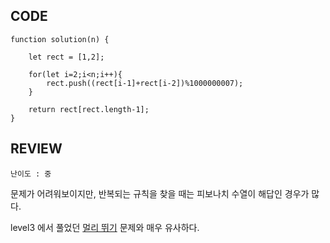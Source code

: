 ## CODE
```
function solution(n) {

    let rect = [1,2];
    
    for(let i=2;i<n;i++){
        rect.push((rect[i-1]+rect[i-2])%1000000007);
    }
    
    return rect[rect.length-1];
}
```

## REVIEW

`난이도 : 중`

문제가 어려워보이지만, 반복되는 규칙을 찾을 때는 피보나치 수열이 해답인 경우가 많다.

level3 에서 풀었던 [멀리 뛰기](https://github.com/Rory0304/CodingTest/blob/master/level3/longJump.md) 문제와 매우 유사하다.

